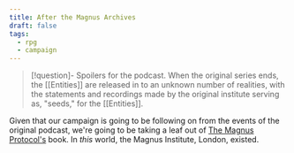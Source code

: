```yaml
---
title: After the Magnus Archives
draft: false
tags:
  - rpg
  - campaign
---
```

 
> [!question]- Spoilers for the podcast.
> When the original series ends, the [[Entities]] are released in to an unknown number of realities, with the statements and recordings made by the original institute serving as, "seeds," for the [[Entities]].

Given that our campaign is going to be following on from the events of the original podcast, we're going to be taking a leaf out of [The Magnus Protocol's](https://rustyquill.com/show/the-magnus-protocol/) book. In *this* world, the Magnus Institute, London, existed.